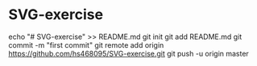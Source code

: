 # SVG-exercise
echo "# SVG-exercise" >> README.md
git init
git add README.md
git commit -m "first commit"
git remote add origin https://github.com/hs468095/SVG-exercise.git
git push -u origin master
